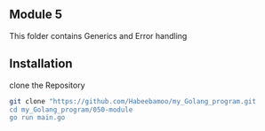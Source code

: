 ## Module 5

This folder contains Generics and Error handling

## Installation
clone the Repository

``` bash 
git clone "https://github.com/Habeebamoo/my_Golang_program.git 
cd my_Golang_program/050-module
go run main.go